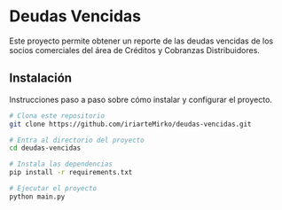 # Deudas Vencidas

Este proyecto permite obtener un reporte de las deudas vencidas de los socios comerciales del área de Créditos y Cobranzas Distribuidores.

## Instalación

Instrucciones paso a paso sobre cómo instalar y configurar el proyecto.

```bash
# Clona este repositorio
git clone https://github.com/iriarteMirko/deudas-vencidas.git

# Entra al directorio del proyecto
cd deudas-vencidas

# Instala las dependencias
pip install -r requirements.txt

# Ejecutar el proyecto
python main.py
```
